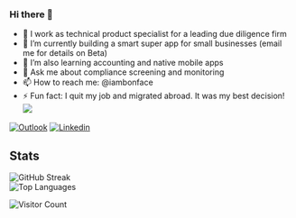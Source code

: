 ### Hi there 👋
- 💼 I work as technical product specialist for a leading due diligence firm
- 🔭 I’m currently building a smart super app for small businesses (email me for details on Beta)
- 🌱 I’m also learning accounting and native mobile apps
- 💬 Ask me about compliance screening and monitoring
- 📫 How to reach me: @iambonface
- ⚡  Fun fact: I quit my job and migrated abroad. It was my best decision!
[![](https://visitcount.itsvg.in/api?id=NicholasStambaugh&label=Profile%20Views&color=11&icon=3&pretty=true)](https://visitcount.itsvg.in)

[![Outlook](https://img.shields.io/badge/-Medium-100?style=flat&logo=Medium&logoColor=white)](https://medium.com/@iambonface)
[![Linkedin](https://img.shields.io/badge/-LinkedIn-blue?style=flat&logo=Linkedin&logoColor=white)](https://www.linkedin.com/in/bonface/)

<div id="stats">
  <h2>Stats</h2>
  <img src="https://streak-stats.demolab.com?user=iambonface&theme=transparent&fire=EB5454" alt="GitHub Streak"/>
</div>
<div>
    <img src="https://github-readme-stats.vercel.app/api/top-langs/?username=iambonface&layout=compact&theme=vision-friendly-dark" alt="Top Languages"/>

</div>

![Visitor Count](https://profile-counter.glitch.me/iambonface/count.svg)


<!--
**iambonface/iambonface** is a ✨ _special_ ✨ repository because its `README.md` (this file) appears on your GitHub profile.

Here are some ideas to get you started:

 🔭 I’m currently working on a smart super app for small businesses (email me for details on Beta)
 🌱 I’m currently learning accounting and native mobile apps
- 👯 I’m looking to collaborate on ...
- 🤔 I’m looking for help with ...
  💬 Ask me about compliance screening and monitoring
  📫 How to reach me: @iambonface
- 😄 Pronouns: ...
  ⚡ Fun fact: I quit my job and migrated abroad. It was my best decision!
-->
